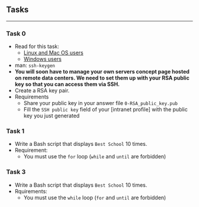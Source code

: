 
## Tasks 
---
### Task 0
* Read for this task:
	* [Linux and Mac OS users](https://askubuntu.com/questions/61557/how-do-i-set-up-ssh-authentication-keys)
	* [Windows users](https://docs.rackspace.com/support/how-to/generating-rsa-keys-with-ssh-puttygen/)
* man: `ssh-keygen`
* **You will soon have to manage your own servers concept page hosted on remote data centers. We need to set them up with your RSA public key so that you can access them via SSH.**
* Create a RSA key pair.
* Requirements
	* Share your public key in your answer file `0-RSA_public_key.pub`
	* Fill the `SSH public key` field of your [intranet profile] with the public key you just generated

### Task 1
* Write a Bash script that displays `Best School` 10 times. 
* Requirement:
	* You must use the `for` loop (`while` and `until` are forbidden)

### Task 3
* Write a Bash script that displays `Best School` 10 times.
* Rquirements:
	* You must use the `while` loop (`for` and `until` are forbidden)



